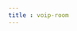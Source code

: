 ```yaml
---
title : voip-room
---
```


<!-- ## voip-room -->

<!-- UTSCOMJSON.voip-room.name -->

<!-- UTSCOMJSON.voip-room.description -->

<!-- UTSCOMJSON.voip-room.compatibility -->

<!-- UTSCOMJSON.voip-room.attribute -->

<!-- UTSCOMJSON.voip-room.event -->

<!-- UTSCOMJSON.voip-room.component_type -->

<!-- UTSCOMJSON.voip-room.children -->

<!-- UTSCOMJSON.voip-room.example -->

<!-- UTSCOMJSON.voip-room.reference -->
